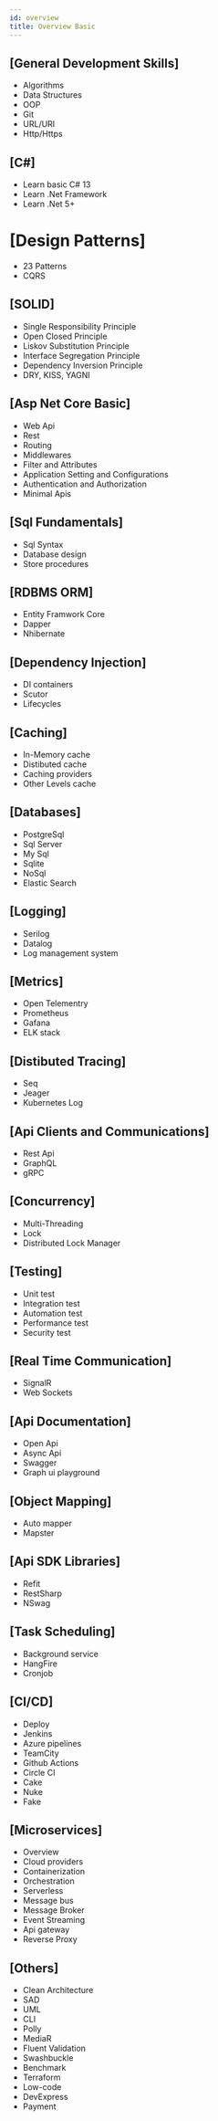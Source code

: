 ```yaml
---
id: overview
title: Overview Basic
---
```


## [General Development Skills]

- Algorithms
- Data Structures
- OOP
- Git
- URL/URI
- Http/Https

## [C#]

- Learn basic C# 13
- Learn .Net Framework
- Learn .Net 5+

# [Design Patterns]

- 23 Patterns
- CQRS

## [SOLID]

- Single Responsibility Principle
- Open Closed Principle
- Liskov Substitution Principle
- Interface Segregation Principle
- Dependency Inversion Principle
- DRY, KISS, YAGNI

## [Asp Net Core Basic]

- Web Api
- Rest
- Routing
- Middlewares
- Filter and Attributes
- Application Setting and Configurations
- Authentication and Authorization
- Minimal Apis

## [Sql Fundamentals]

- Sql Syntax
- Database design
- Store procedures

## [RDBMS ORM]

- Entity Framwork Core
- Dapper
- Nhibernate

## [Dependency Injection]

- DI containers
- Scutor
- Lifecycles

## [Caching]

- In-Memory cache
- Distibuted cache
- Caching providers
- Other Levels cache

## [Databases]

- PostgreSql
- Sql Server
- My Sql
- Sqlite
- NoSql
- Elastic Search

## [Logging]

- Serilog
- Datalog
- Log management system

## [Metrics]

- Open Telementry
- Prometheus
- Gafana
- ELK stack

## [Distibuted Tracing]

- Seq
- Jeager
- Kubernetes Log

## [Api Clients and Communications]

- Rest Api
- GraphQL
- gRPC

## [Concurrency]

- Multi-Threading
- Lock
- Distributed Lock Manager

## [Testing]

- Unit test
- Integration test
- Automation test
- Performance test
- Security test

## [Real Time Communication]

- SignalR
- Web Sockets

## [Api Documentation]

- Open Api
- Async Api
- Swagger
- Graph ui playground

## [Object Mapping]

- Auto mapper
- Mapster

## [Api SDK Libraries]

- Refit
- RestSharp
- NSwag

## [Task Scheduling]

- Background service
- HangFire
- Cronjob

## [CI/CD]

- Deploy
- Jenkins
- Azure pipelines
- TeamCity
- Github Actions
- Circle CI
- Cake
- Nuke
- Fake

## [Microservices]

- Overview
- Cloud providers
- Containerization
- Orchestration
- Serverless
- Message bus
- Message Broker
- Event Streaming
- Api gateway
- Reverse Proxy

## [Others]
- Clean Architecture
- SAD
- UML
- CLI
- Polly
- MediaR
- Fluent Validation
- Swashbuckle
- Benchmark
- Terraform
- Low-code
- DevExpress
- Payment
